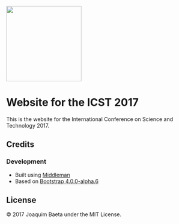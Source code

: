 <a href="http://icst-2017.ugm.ac.id/" style="text-align: center;"><img src="http://icst-2017.ugm.ac.id/images/logos/logo.svg" align="center" height="200px"></a>

# Website for the ICST 2017

This is the website for the International Conference on Science and Technology 2017.

## Credits

### Development

+ Built using [Middleman](https://github.com/middleman/middleman)
+ Based on [Bootstrap 4.0.0-alpha.6](https://v4-alpha.getbootstrap.com/)

## License

© 2017 Joaquim Baeta under the MIT License.